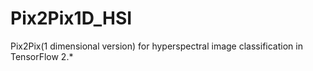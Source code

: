 # Pix2Pix1D_HSI
Pix2Pix(1 dimensional version) for hyperspectral image classification in TensorFlow 2.*
